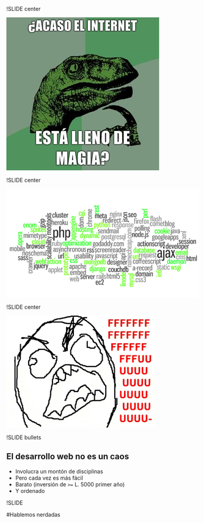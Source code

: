!SLIDE center

![raptor](philosoraptor.jpg)

!SLIDE center

![cloud](tagcloud.png)


!SLIDE center

![rage](rageguy1.jpg)

!SLIDE bullets

## El desarrollo web no es un caos

* Involucra un montón de disciplinas
* Pero cada vez es más fácil
* Barato (inversión de  `>=` L. 5000 primer año)
* Y ordenado

!SLIDE

#Hablemos nerdadas
